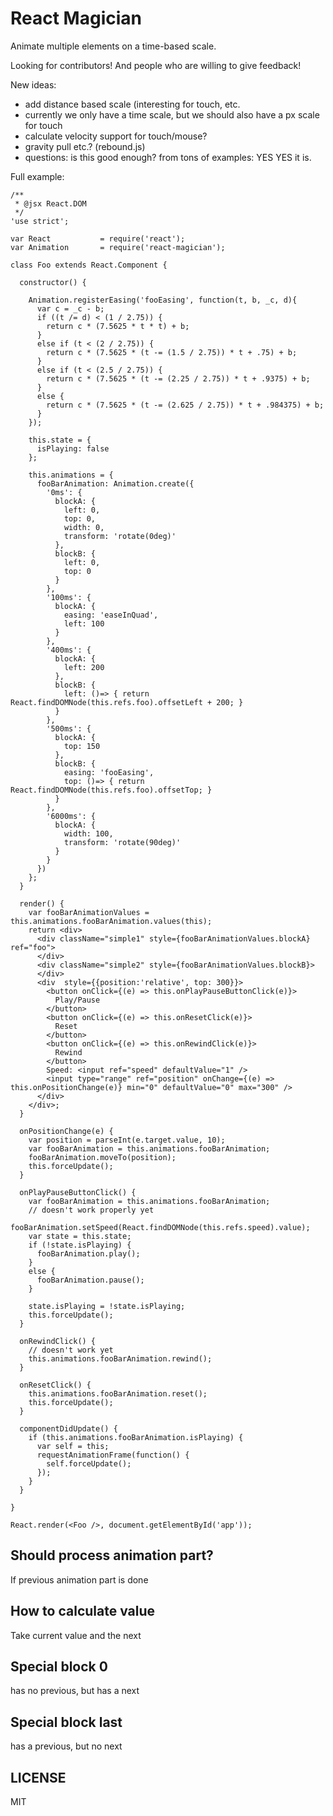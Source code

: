 React Magician
===
Animate multiple elements on a time-based scale.

Looking for contributors! And people who are willing to give feedback!

New ideas:
- add distance based scale (interesting for touch, etc.
- currently we only have a time scale, but we should also have a px scale for touch
- calculate velocity support for touch/mouse?
- gravity pull etc.? (rebound.js)
- questions: is this good enough? from tons of examples: YES YES it is.

Full example:

```
/**
 * @jsx React.DOM
 */
'use strict';

var React           = require('react');
var Animation       = require('react-magician');

class Foo extends React.Component {

  constructor() {

    Animation.registerEasing('fooEasing', function(t, b, _c, d){
      var c = _c - b;
      if ((t /= d) < (1 / 2.75)) {
        return c * (7.5625 * t * t) + b;
      }
      else if (t < (2 / 2.75)) {
        return c * (7.5625 * (t -= (1.5 / 2.75)) * t + .75) + b;
      }
      else if (t < (2.5 / 2.75)) {
        return c * (7.5625 * (t -= (2.25 / 2.75)) * t + .9375) + b;
      }
      else {
        return c * (7.5625 * (t -= (2.625 / 2.75)) * t + .984375) + b;
      }
    });

    this.state = {
      isPlaying: false
    };

    this.animations = {
      fooBarAnimation: Animation.create({
        '0ms': {
          blockA: {
            left: 0,
            top: 0,
            width: 0,
            transform: 'rotate(0deg)'
          },
          blockB: {
            left: 0,
            top: 0
          }
        },
        '100ms': {
          blockA: {
            easing: 'easeInQuad',
            left: 100
          }
        },
        '400ms': {
          blockA: {
            left: 200
          },
          blockB: {
            left: ()=> { return React.findDOMNode(this.refs.foo).offsetLeft + 200; }
          }
        },
        '500ms': {
          blockA: {
            top: 150
          },
          blockB: {
            easing: 'fooEasing',
            top: ()=> { return React.findDOMNode(this.refs.foo).offsetTop; }
          }
        },
        '6000ms': {
          blockA: {
            width: 100,
            transform: 'rotate(90deg)'
          }
        }
      })
    };
  }

  render() {
    var fooBarAnimationValues = this.animations.fooBarAnimation.values(this);
    return <div>
      <div className="simple1" style={fooBarAnimationValues.blockA} ref="foo">
      </div>
      <div className="simple2" style={fooBarAnimationValues.blockB}>
      </div>
      <div  style={{position:'relative', top: 300}}>
        <button onClick={(e) => this.onPlayPauseButtonClick(e)}>
          Play/Pause
        </button>
        <button onClick={(e) => this.onResetClick(e)}>
          Reset
        </button>
        <button onClick={(e) => this.onRewindClick(e)}>
          Rewind
        </button>
        Speed: <input ref="speed" defaultValue="1" />
        <input type="range" ref="position" onChange={(e) => this.onPositionChange(e)} min="0" defaultValue="0" max="300" />
      </div>
    </div>;
  }

  onPositionChange(e) {
    var position = parseInt(e.target.value, 10);
    var fooBarAnimation = this.animations.fooBarAnimation;
    fooBarAnimation.moveTo(position);
    this.forceUpdate();
  }

  onPlayPauseButtonClick() {
    var fooBarAnimation = this.animations.fooBarAnimation;
    // doesn't work properly yet
    fooBarAnimation.setSpeed(React.findDOMNode(this.refs.speed).value);
    var state = this.state;
    if (!state.isPlaying) {
      fooBarAnimation.play();
    }
    else {
      fooBarAnimation.pause();
    }

    state.isPlaying = !state.isPlaying;
    this.forceUpdate();
  }

  onRewindClick() {
    // doesn't work yet
    this.animations.fooBarAnimation.rewind();
  }

  onResetClick() {
    this.animations.fooBarAnimation.reset();
    this.forceUpdate();
  }

  componentDidUpdate() {
    if (this.animations.fooBarAnimation.isPlaying) {
      var self = this;
      requestAnimationFrame(function() {
        self.forceUpdate();
      });
    }
  }

}

React.render(<Foo />, document.getElementById('app'));

```

Should process animation part?
---
If previous animation part is done

How to calculate value
---
Take current value and the next

Special block 0
---
has no previous, but has a next

Special block last
---
has a previous, but no next 


LICENSE
---
MIT

